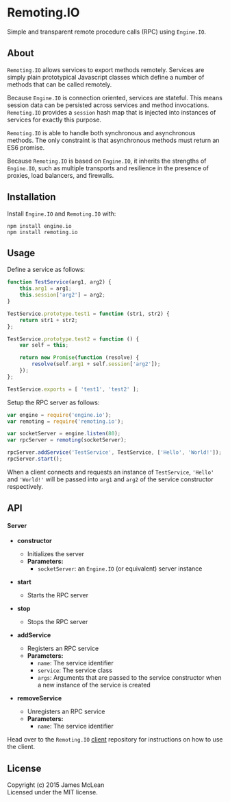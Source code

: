 # Remoting.IO

Simple and transparent remote procedure calls (RPC) using `Engine.IO`.

## About

`Remoting.IO` allows services to export methods remotely. Services are simply plain prototypical Javascript classes which define a number of methods that can be called remotely.

Because `Engine.IO` is connection oriented, services are stateful. This means session data can be persisted across services and method invocations. `Remoting.IO` provides a `session` hash map that is injected into instances of services for exactly this purpose.

`Remoting.IO` is able to handle both synchronous and asynchronous methods. The only constraint is that asynchronous methods must return an ES6 promise.

Because `Remoting.IO` is based on `Engine.IO`, it inherits the strengths of `Engine.IO`, such as multiple transports and resilience in the presence of proxies, load balancers, and firewalls.

## Installation
Install `Engine.IO` and `Remoting.IO` with:

	npm install engine.io
	npm install remoting.io

## Usage

Define a service as follows:

```js
function TestService(arg1, arg2) {
	this.arg1 = arg1;
	this.session['arg2'] = arg2;
}

TestService.prototype.test1 = function (str1, str2) {
	return str1 + str2;
};

TestService.prototype.test2 = function () {
	var self = this;

	return new Promise(function (resolve) {
		resolve(self.arg1 + self.session['arg2']);
	});
};

TestService.exports = [ 'test1', 'test2' ];
```

Setup the RPC server as follows:

```js
var engine = require('engine.io');
var remoting = require('remoting.io');

var socketServer = engine.listen(80);
var rpcServer = remoting(socketServer);

rpcServer.addService('TestService', TestService, ['Hello', 'World!']);
rpcServer.start();
```

When a client connects and requests an instance of `TestService`, `'Hello'` and `'World!'` will be passed into `arg1` and `arg2` of the service constructor respectively.

## API

#### Server

- **constructor**
	- Initializes the server
	- **Parameters:**
		- `socketServer`: an `Engine.IO` (or equivalent) server instance
		
- **start**
	- Starts the RPC server
	
- **stop**
	- Stops the RPC server
	
- **addService**
	- Registers an RPC service
	- **Parameters:**
		- `name`: The service identifier
		- `service`: The service class
		- `args`: Arguments that are passed to the service constructor when a new instance of the service is created

- **removeService**
	- Unregisters an RPC service
	- **Parameters:**
		- `name`: The service identifier

Head over to the `Remoting.IO` [client](https://github.com/jrimclean/remoting.io-client) repository for instructions on how to use the client.

## License
Copyright (c) 2015 James McLean  
Licensed under the MIT license.

